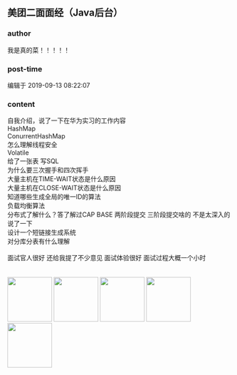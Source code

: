 ## 美团二面面经（Java后台）
### author 
我是真的菜！！！！！
### post-time 

编辑于  2019-09-13 08:22:07
### content 
<div class="post-topic-des nc-post-content">
 自我介绍，说了一下在华为实习的工作内容
 <br/>
 HashMap
 <br/>
 ConurrentHashMap
 <br/>
 怎么理解线程安全
 <br/>
 Volatile
 <br/>
 给了一张表 写SQL
 <br/>
 为什么要三次握手和四次挥手
 <br/>
 大量主机在TIME-WAIT状态是什么原因
 <br/>
 大量主机在CLOSE-WAIT状态是什么原因
 <br/>
 知道哪些生成全局的唯一ID的算法
 <br/>
 负载均衡算法
 <br/>
 分布式了解什么？答了解过CAP BASE 两阶段提交 三阶段提交啥的 不是太深入的说了一下
 <br/>
 设计一个短链接生成系统
 <br/>
 对分库分表有什么理解
 <br/>
 <br/>
 面试官人很好 还给我提了不少意见 面试体验很好 面试过程大概一个小时
 <br/>
 <br/>
 <br/>
 <img data-card-emoji="[来个offer]" height="100px" src="https://uploadfiles.nowcoder.com/images/20191018/63_1571399293050_586E508F161F26CE94633729AC56C602" width="100px"/>
 <img data-card-emoji="[锦鲤附体]" height="100px" src="https://uploadfiles.nowcoder.com/images/20191018/63_1571398895333_10FB15C77258A991B0028080A64FB42D" width="100px"/>
 <img data-card-emoji="[大厂offer]" height="100px" src="https://uploadfiles.nowcoder.com/images/20191018/63_1571399099182_C00B57557743E709B8B96933432E0DFA" width="100px"/>
 <img data-card-emoji="[offer+1]" height="100px" src="https://uploadfiles.nowcoder.com/images/20191018/63_1571398958756_9EB9CD58B9EA5E04C890326B5C1F471F" width="100px"/>
 <img data-card-emoji="[万事顺利]" height="100px" src="https://uploadfiles.nowcoder.com/images/20191018/63_1571398763964_4A47A0DB6E60853DEDFCFDF08A5CA249" width="100px"/>
</div>
